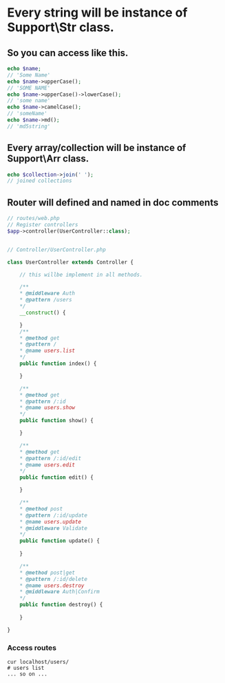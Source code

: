 # Every string will be instance of Support\Str class.
## So you can access like this.

```php
echo $name;
// 'Some Name'
echo $name->upperCase();
// 'SOME NAME'
echo $name->upperCase()->lowerCase();
// 'some name'
echo $name->camelCase();
// 'someName'
echo $name->md();
// 'md5string'
```

## Every array/collection will be instance of Support\Arr class.

```php
echo $collection->join(' ');
// joined collections
```

## Router will defined and named in doc comments

```php
// routes/web.php
// Register controllers
$app->controller(UserController::class);


// Controller/UserController.php

class UserController extends Controller {

	// this willbe implement in all methods.

	/**
	* @middleware Auth
	* @pattern /users
	*/
	__construct() {

	}
	/**
	* @method get
	* @pattern /
	* @name users.list
	*/
	public function index() {

	}

	/**
	* @method get
	* @pattern /:id
	* @name users.show
	*/
	public function show() {

	}

	/**
	* @method get
	* @pattern /:id/edit
	* @name users.edit
	*/
	public function edit() {

	}

	/**
	* @method post
	* @pattern /:id/update
	* @name users.update
	* @middleware Validate
	*/
	public function update() {
		
	}

	/**
	* @method post|get
	* @pattern /:id/delete
	* @name users.destroy
	* @middleware Auth|Confirm
	*/
	public function destroy() {
		
	}

}
```
### Access routes

```curl
cur localhost/users/
# users list
... so on ...
```


